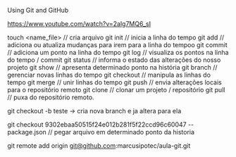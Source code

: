 Using Git and GitHub

https://www.youtube.com/watch?v=2alg7MQ6_sI


touch <name_file> // cria arquivo
git init // inicia a linha do tempo
git add // adiciona ou atualiza mudanças para irem para a linha do tempoo
git commit // adiciona um ponto na linha do tempo
git log // visualiza os pontos na linha do tempo / commit
git status // informa o estado das alterações do nosso projeto
git show // apresenta determinado ponto na história
git branch // gerenciar novas linhas do tempo
git checkout // manipula as linhas do tempo
git merge // unir linhas do tempo
git push // envia alterações locais para o repositório remoto
git clone // clonar um projeto / repositório
git pull // puxa do repositório remoto. 

git checkout -b teste -> cria nova branch e ja altera para ela 

git checkout 9302ebaa50515f24e012b281f5f22ccd96c60047 -- package.json // pegar arquivo em determinado ponto da historia

git remote add origin git@github.com:marcusipotec/aula-git.git